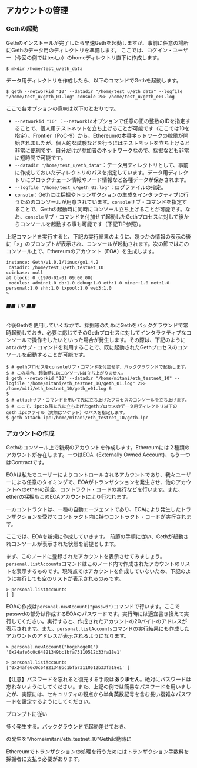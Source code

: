 ## アカウントの管理

### Gethの起動
Gethのインストールが完了したら早速Gethを起動しますが、事前に任意の場所にGethのデータ用のディレクトリを準備します。
ここでは、ログイン・ユーザー（今回の例ではtest_u）のhomeディレクトリ直下に作成します。

```
$ mkdir /home/test_u/eth_data
```
データ用ディレクトリを作成したら、以下のコマンドでGethを起動します。
```
$ geth --networkid "10" --datadir "/home/test_u/eth_data" --logfile "/home/test_u/geth_01.log" console 2>> /home/test_u/geth_e01.log
```
ここで各オプションの意味は以下のとおりです。
* `--networkid "10"` ：`--networkid`オプションで任意の正の整数のIDを指定することで、個人用テストネットを立ち上げることが可能です（ここでは10を指定）。Frontier（PoC-9）から、Ethereumの本番ネットワークの稼働が開始されましたが、個人的な試験などを行うにはテストネットを立ち上げると非常に便利です。自分だけが参加者のネットワークなので、採掘なども非常に短時間で可能です。
* `--datadir "/home/test_u/eth_data"`：データ用ディレクトリとして、事前に作成しておいたディレクトリのパスを指定しています。データ用ディレクトリにブロックチェーン情報やノード情報など各種データが保存されます。
* `--logfile "/home/test_u/geth_01.log"`：ログファイルの指定。
* `console`：Gethには採掘やトランザクションの生成をインタラクティブに行うためのコンソールが用意されています。`console`サブ・コマンドを指定することで、Gethの起動時に同時にコンソール立ち上げることが可能です。なお、`console`サブ・コマンドを付加せず起動したGethプロセスに対して後からコンソールを起動する事も可能です（下記TIP参照）。

上記コマンドを実行すると、下記の実行結果のように、幾つかの情報の表示の後に「>」のプロンプトが表示され、コンソールが起動されます。次の節ではこのコンソール上で、Ethereumのアカウント（EOA）を生成します。

```
instance: Geth/v1.0.1/linux/go1.4.2
 datadir: /home/test_u/eth_testnet_10
coinbase: null
at block: 0 (1970-01-01 09:00:00)
 modules: admin:1.0 db:1.0 debug:1.0 eth:1.0 miner:1.0 net:1.0 personal:1.0 shh:1.0 txpool:1.0 web3:1.0
>

```


###### ■■ TIP ■■
今後Gethを使用していくなかで、採掘等のためにGethをバックグラウンドで常時起動しておき、必要に応じてそのGethプロセスに対してインタラクティブなコンソールで操作をしたいといった場合が発生します。その際は、下記のように`attach`サブ・コマンドを利用することで、既に起動されたGethプロセスのコンソールを起動することが可能です。

```
$ # gethプロセスをconsoleサブ・コマンドを付加せず、バックグラウンドで起動します。
$ # この場合、起動時にはコンソールは立ち上がりません。
$ geth --networkid "10" --datadir "/home/mitani/eth_testnet_10" --logfile "/home/mitani/eth_testnet_10/geth_01.log" 2>> /home/miti/eth_testnet_10/geth_e01.log &
$
$ # attachサブ・コマンドを用いて先に立ち上げたプロセスのコンソールを立ち上げます。
$ # ここで、ipc:以降に先に立ち上げたgethプロセスのデータ用ディレクトリ以下のgeth.ipcファイル（実際はソケット）のパスを指定します。
$ geth attach ipc:/home/mitani/eth_testnet_10/geth.ipc

```


### アカウントの作成
Gethのコンソール上で新規のアカウントを作成します。Ethereumには２種類のアカウントが存在します。一つはEOA（Externally Owned Account)、もう一つはContractです。

EOAは私たちユーザーによりコントロールされるアカウントであり、我々ユーザーによる任意のタイミングで、EOAがトランザクションを発生させ、他のアカウントへのetherの送金、コントラクト・コードの実行などを行います。また、etherの採掘もこのEOAアカウントにより行われます。

一方コントラクトは、一種の自動エージェントであり、EOAにより発生したトランザクションを受けてコントラクト内に持つコントラクト・コードが実行されます。

ここでは、EOAを新規に作成していきます。
前節の手順に従い、Gethが起動されコンソールが表示された状態を前提とします。

<!-- [TODO] listAccountsコマンドはEOAのみを表示する？Contractは表示しない？他のノードの情報は表示する？ -->
まず、このノードに登録されたアカウントを表示させてみましょう。`personal.listAccounts`コマンドはこのノード内で作成されたアカウントのリストを表示するものです。現時点ではアカウントを作成していないため、下記のように実行しても空のリストが表示されるのみです。

```
> personal.listAccounts
[ ]
```

EOAの作成は`personal.newAccount("passwd")`コマンドで行います。ここでpasswdの部分は作成するEOAのパスワードです。実行時には適宜書き換えて実行してください。実行すると、作成されたアカウントの20バイトのアドレスが表示されます。また、`personal.listAccounts`コマンドの実行結果にも作成したアカウントのアドレスが表示されるようになります。

```
> personal.newAccount("hogehoge01")
'0x24afe6c0c64821349bc1bfa73110512b33fa18e1'

> personal.listAccounts
['0x24afe6c0c64821349bc1bfa73110512b33fa18e1' ]
```

【注意】パスワードを忘れると復元する手段は**ありません**。絶対にパスワードは忘れないようにしてください。また、上記の例では簡易なパスワードを用いましたが、実際には、セキュリティの観点から半角英数記号を含む長い複雑なパスワードを設定するようにしてください。


プロンプトに従い

多く発生する。バックグラウンドで起動差せておき、

の発生を"/home/mitani/eth_testnet_10"Geth起動時に

Ethereumでトランザクションの処理を行うためにはトランザクション手数料を採掘者に支払う必要があります。
